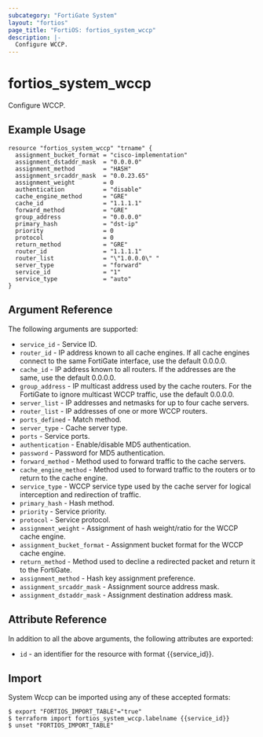 ```yaml
---
subcategory: "FortiGate System"
layout: "fortios"
page_title: "FortiOS: fortios_system_wccp"
description: |-
  Configure WCCP.
---
```


# fortios_system_wccp
Configure WCCP.

## Example Usage

```hcl
resource "fortios_system_wccp" "trname" {
  assignment_bucket_format = "cisco-implementation"
  assignment_dstaddr_mask  = "0.0.0.0"
  assignment_method        = "HASH"
  assignment_srcaddr_mask  = "0.0.23.65"
  assignment_weight        = 0
  authentication           = "disable"
  cache_engine_method      = "GRE"
  cache_id                 = "1.1.1.1"
  forward_method           = "GRE"
  group_address            = "0.0.0.0"
  primary_hash             = "dst-ip"
  priority                 = 0
  protocol                 = 0
  return_method            = "GRE"
  router_id                = "1.1.1.1"
  router_list              = "\"1.0.0.0\" "
  server_type              = "forward"
  service_id               = "1"
  service_type             = "auto"
}
```

## Argument Reference


The following arguments are supported:

* `service_id` - Service ID.
* `router_id` - IP address known to all cache engines. If all cache engines connect to the same FortiGate interface, use the default 0.0.0.0.
* `cache_id` - IP address known to all routers. If the addresses are the same, use the default 0.0.0.0.
* `group_address` - IP multicast address used by the cache routers. For the FortiGate to ignore multicast WCCP traffic, use the default 0.0.0.0.
* `server_list` - IP addresses and netmasks for up to four cache servers.
* `router_list` - IP addresses of one or more WCCP routers.
* `ports_defined` - Match method.
* `server_type` - Cache server type.
* `ports` - Service ports.
* `authentication` - Enable/disable MD5 authentication.
* `password` - Password for MD5 authentication.
* `forward_method` - Method used to forward traffic to the cache servers.
* `cache_engine_method` - Method used to forward traffic to the routers or to return to the cache engine.
* `service_type` - WCCP service type used by the cache server for logical interception and redirection of traffic.
* `primary_hash` - Hash method.
* `priority` - Service priority.
* `protocol` - Service protocol.
* `assignment_weight` - Assignment of hash weight/ratio for the WCCP cache engine.
* `assignment_bucket_format` - Assignment bucket format for the WCCP cache engine.
* `return_method` -  Method used to decline a redirected packet and return it to the FortiGate.
* `assignment_method` - Hash key assignment preference.
* `assignment_srcaddr_mask` - Assignment source address mask.
* `assignment_dstaddr_mask` - Assignment destination address mask.


## Attribute Reference

In addition to all the above arguments, the following attributes are exported:
* `id` - an identifier for the resource with format {{service_id}}.

## Import

System Wccp can be imported using any of these accepted formats:
```
$ export "FORTIOS_IMPORT_TABLE"="true"
$ terraform import fortios_system_wccp.labelname {{service_id}}
$ unset "FORTIOS_IMPORT_TABLE"
```
